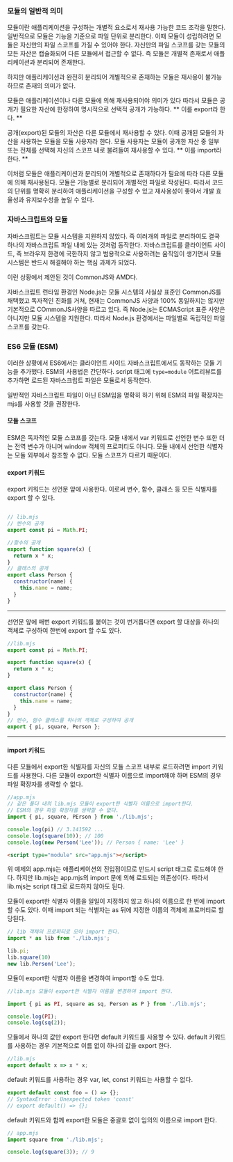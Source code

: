 ### 모듈의 일반적 의미
모듈이란 애플리케이션을 구성하는 개별적 요소로서 재사용 가능한 코드 조각을 말한다.
일반적으로 모듈은 기능을 기준으로 파일 단위로 분리한다.
이때 모듈이 성립하려면 모듈은 자신만의 파일 스코프를 가질 수 있어야 한다.
자신만의 파일 스코프를 갖는 모듈의 모든 자산은 캡슐화되어 다른 모듈에서 접근할 수 없다. 즉 모듈은 개별적 존재로서 애플리케이션과 분리되어 존재한다.

하지만 애플리케이션과 완전히 분리되어 개별적으로 존재하는 모듈은 재사용이 불가능하므로 존재의 의미가 없다.

모듈은 애플리케이션이나 다른 모듈에 의해 재사용되어야 의미가 있다
따라서 모듈은 공개가 필요한 자산에 한정하여 명시적으로 선택적 공개가 가능하다.
** 이를 export라 한다. **

공개(export)된 모듈의 자산은 다른 모듈에서 재사용할 수 있다.
이때 공개된 모듈의 자산을 사용하는 모듈을 모듈 사용자라 한다.
모듈 사용자는 모듈이 공개한 자산 중 일부 또는 전체를 선택해 자신의 스코프 내로 불려들여 재사용할 수 있다.
** 이를 import라 한다. **

이처럼 모듈은 애플리케이션과 분리되어 개별적으로 존재하다가 필요에 따라 다른 모듈에 의해 재사용된다.
모듈은 기능별로 분리되어 개별적인 파일로 작성된다.
따라서 코드의 단위를 명확히 분리하여 애플리케이션을 구성할 수 있고
재사용성이 좋아서 개발 효율성과 유지보수성을 높일 수 있다.

### 자바스크립트와 모듈

자바스크립트는 모듈 시스템을 지원하지 않았다.
즉 여러개의 파일로 분리하여도 결국 하나의 자바스크립트 파일 내에 있는 것처럼 동작한다.
자바스크립트를 클라이언트 사이드, 즉 브라우저 한경에 국한하지 않고 범용적으로 사용하려는 움직임이 생기면서 모듈 시스템은 반드시 해결해야 하는 핵심 과제가 되었다.

이런 상황에서 제안된 것이 CommonJS와 AMD다.

자바스크립트 런타임 환경인 Node.js는 모듈 시스템의 사실상 표준인 CommonJS를 채택했고 독자적인 진화를 거쳐, 현재는 CommonJS 사양과 100% 동일하지는 않지만 기본적으로 COmmonJS사양을 따르고 있다.
즉 Node.js는 ECMAScript 표준 사양은 아니지만 모듈 시스템을 지원한다.
따라서 Node.js 환경에서는 파일별로 독립적인 파일 스코프를 갖는다.

### ES6 모듈 (ESM)

이러한 상황에서 ES6에서는 클라이언트 사이드 자바스크립트에서도 동작하는 모듈 기능을 추가했다.
ESM의 사용법은 간단하다. script 태그에 `type=module` 어트리뷰트를 추가하면 로드된 자바스크립트 파일은 모듈로서 동작한다.

일반적인 자바스크립트 파일이 아닌 ESM임을 명확히 하기 위해 ESM의 파일 확장자는 mjs를 사용할 것을 권장한다.

#### 모듈 스코프
ESM은 독자적인 모듈 스코프를 갖는다.
모듈 내에서 var 키워드로 선언한 변수 또한 더는 전역 변수가 아니며 window 객체의 프로퍼티도 아니다.
모듈 내에서 선언한 식별자는 모듈 외부에서 참조할 수 없다.
모듈 스코프가 다르기 때문이다.

#### export 키워드
export 키워드는 선언문 앞에 사용한다. 이로써 변수, 함수, 클래스 등 모든 식별자를 export 할 수 있다.
```js

// lib.mjs
// 변수의 공개
export const pi = Math.PI;

//함수의 공개
export function square(x) {
  return x * x;
}
// 클래스의 공개
export class Person {
  constructor(name) {
    this.name = name;   
  }
}
```

___
선언문 앞에 매번 export 키워드를 붙이는 것이 번거롭다면 export 할 대상을 하나의 객체로 구성하여 한번에 export 할 수도 있다.

```js
//lib.mjs
export const pi = Math.PI;

export function square(x) {
  return x * x;
}

export class Person {
  constructor(name) {
    this.name = name;   
  }
}
// 변수, 함수 클래스를 하나의 객체로 구성하여 공개
export { pi, square, Person };
```
___

#### import 키워드
다른 모듈에서 export한 식별자를 자신의 모듈 스코프 내부로 로드하려면 import 키워드를 사용한다.
다른 모듈이 export한 식별자 이름으로 import해야 하며 ESM의 경우 파일 확장자를 생략할 수 없다.
```js
//app.mjs
// 같은 폴더 내의 lib.mjs 모듈이 export한 식별자 이름으로 import한다.
// ESM의 경우 파일 확장자를 생략할 수 없다.
import { pi, square, PErson } from './lib.mjs';

console.log(pi) // 3.141592 ...
console.log(square(10)); // 100
console.log(new Person('Lee')); // Person { name: 'Lee' }
```
```html
<script type="module" src="app.mjs"></script>
```

위 예제의 app.mjs는 애플리케이션의 진입점이므로 반드시 script 태그로 로드해야 한다.
하지만 lib.mjs는 app.mjs의 import 문에 의해 로드되는 의존성이다.
따라서 lib.mjs는 script 태그로 로드하지 않아도 된다.

모듈이 export한 식별자 이름을 일일이 지정하지 않고 하나의 이름으로 한 번에 import 할 수도 있다.
이때 import 되는 식별자는 as 뒤에 지정한 이름의 객체에 프로퍼티로 할당된다.
```js
// lib 객체의 프로퍼티로 모아 import 한다.
import * as lib from './lib.mjs';

lib.pi;
lib.square(10)
new lib.Person('Lee');

```

모듈이 export한 식별자 이름을 변경하여 import할 수도 있다.

```js
//lib.mjs 모듈이 export한 식별자 이름을 변경하여 import 한다.

import { pi as PI, square as sq, Person as P } from './lib.mjs';

console.log(PI);
console.log(sq(2));
```

모듈에서 하나의 값만 export 한다면 default 키워드를 사용할 수 있다.
default 키워드를 사용하는 경우 기본적으로 이름 없이 하나의 값을 export 한다.

```js
//lib.mjs
export default x => x * x;
```

default 키워드를 사용하는 경우 var, let, const 키워드는 사용할 수 없다.
```js
export default const foo = () => {};
// SyntaxError : Unexpected token 'const'
// export default() => {};
```

default 키워드와 함께 export한 모듈은 중괄호 없이 임의의 이름으로 import 한다.

```js
// app.mjs
import square from './lib.mjs';

console.log(square(3)); // 9
```

